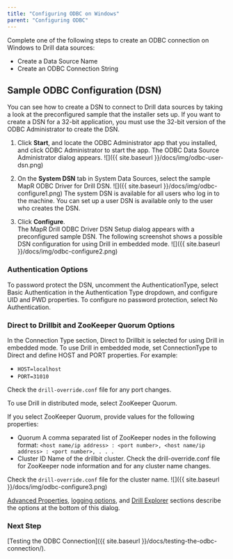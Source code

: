 ```yaml
---
title: "Configuring ODBC on Windows"
parent: "Configuring ODBC"
---
```


Complete one of the following steps to create an ODBC connection on Windows to Drill data
sources:

  * Create a Data Source Name
  * Create an ODBC Connection String

## Sample ODBC Configuration (DSN)

You can see how to create a DSN to connect to Drill data sources by taking a look at the preconfigured sample that the installer sets up. If
you want to create a DSN for a 32-bit application, you must use the 32-bit
version of the ODBC Administrator to create the DSN.

1. Click **Start**, and locate the ODBC Administrator app that you installed, and click  ODBC Administrator to start the app.
   The ODBC Data Source Administrator dialog appears.
   ![]({{ site.baseurl }}/docs/img/odbc-user-dsn.png)

2. On the **System DSN** tab in System Data Sources, select the sample MapR ODBC Driver for Drill DSN.
   ![]({{ site.baseurl }}/docs/img/odbc-configure1.png)
   The system DSN is available for all users who log in to the machine. You can set up a user DSN is available only to the user who creates the DSN.  
3. Click **Configure**.  
   The MapR Drill ODBC Driver DSN Setup dialog appears with a preconfigured sample DSN. The following screenshot shows a possible DSN configuration for using Drill in embedded mode.
   ![]({{ site.baseurl }}/docs/img/odbc-configure2.png)
   
### Authentication Options
To password protect the DSN, uncomment the AuthenticationType, select Basic Authentication in the Authentication Type dropdown, and configure UID and PWD properties. To configure no password protection, select No Authentication.

### Direct to Drillbit and ZooKeeper Quorum Options
In the Connection Type section, Direct to Drillbit is selected for using Drill in embedded mode. To use Drill in embedded mode, set ConnectionType to Direct and define HOST and PORT properties. For example:

* `HOST=localhost`  
* `PORT=31010`

Check the `drill-override.conf` file for any port changes. 

To use Drill in distributed mode, select ZooKeeper Quorum. 

If you select ZooKeeper Quorum, provide values for the following properties:

* Quorum
  A comma separated list of ZooKeeper nodes in the following format:
  `<host name/ip address> : <port number>, <host name/ip address> : <port number>, . . .`
* Cluster ID
  Name of the drillbit cluster. Check the drill-override.conf file for ZooKeeper node information and for any cluster name changes.

 Check the `drill-override.conf` file for the cluster name.
![]({{ site.baseurl }}/docs/img/odbc-configure3.png)

[Advanced Properties]({{site.baseurl}}/docs/odbc-configuration-reference/), [logging options]({{site.baseurl}}/docs/odbc-configuration-reference/#logging-options), and [Drill Explorer]({{site.baseurl}}/docs/drill-explorer-introduction/) sections describe the options at the bottom of this dialog.

### Next Step

[Testing the ODBC Connection]({{ site.baseurl }}/docs/testing-the-odbc-connection/).

